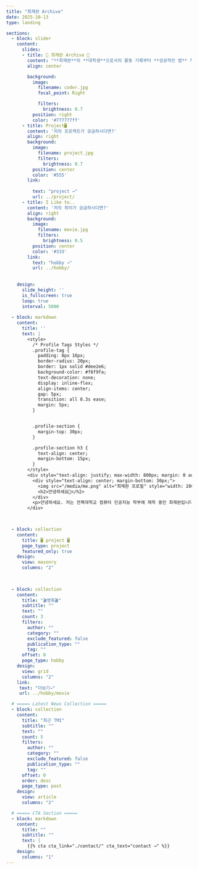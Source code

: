 ```yaml
---
title: "최재완 Archive"
date: 2025-10-13
type: landing

sections:
  - block: slider
    content:
      slides:
      - title: 👋 최재완 Archive 👋
        content: "**최재완**의 **대학생**으로서의 활동 기록부터 **성공적인 앱** 개발까지의 성장과정을 담은 페이지 입니다."
        align: center

        background:
          image:
            filename: coder.jpg
            focal_point: Right

            filters:
              brightness: 0.7
          position: right
          color: '#777777ff'
      - title: Project🖥️
        content: '저의 프로젝트가 궁금하시다면?'
        align: right
        background:
          image:
            filename: project.jpg
            filters:
              brightness: 0.7
          position: center
          color: '#555'
        link:
          
          text: "project →"
          url: ../project/
      - title: I Like to..
        content: '저의 취미가 궁금하시다면?'
        align: right
        background:
          image:
            filename: movie.jpg
            filters:
              brightness: 0.5
          position: center
          color: '#333'
        link:
          text: "hobby →"
          url: ../hobby/
  
    
    design:
      slide_height: ''
      is_fullscreen: true
      loop: true
      interval: 5000
  
  - block: markdown
    content:
      title: ''
      text: |
        <style>
          /* Profile Tags Styles */
          .profile-tag {
            padding: 8px 16px;
            border-radius: 20px;
            border: 1px solid #dee2e6;
            background-color: #f8f9fa;
            text-decoration: none;
            display: inline-flex;
            align-items: center;
            gap: 5px;
            transition: all 0.3s ease;
            margin: 5px;
          }


          .profile-section {
            margin-top: 30px;
          }

          .profile-section h3 {
            text-align: center;
            margin-bottom: 15px;
          }
        </style>
        <div style="text-align: justify; max-width: 800px; margin: 0 auto; padding: 40px 20px;">
          <div style="text-align: center; margin-bottom: 30px;">
            <img src="/media/me.png" alt="최재완 프로필" style="width: 200px; height: 200px; border-radius: 50%; object-fit: cover; margin: 0 auto 20px auto; display: block;">
            <h2>안녕하세요🤙</h2>
          </div>
          <p>안녕하세요. 저는 전북대학교 컴퓨터 인공지능 학부에 재학 중인 최재완입니다. 제가 구상중인 어플 개발을 위해 부지런히 노력하는 중입니다.</p>
        </div>

      

  - block: collection
    content:
      title: 🖥️ project 🖥️
      page_type: project
      featured_only: true
    design:
      view: masonry
      columns: "2"
  

 
  - block: collection
    content:
      title: "🎬영화🎬"
      subtitle: ""
      text: ""
      count: 3
      filters:
        author: ""
        category: ""
        exclude_featured: false
        publication_type: ""
        tag: ""
      offset: 0
      page_type: hobby
    design:
      view: grid
      columns: "2"
    link:
     text: "더보기→"
     url: ../hobby/movie

  # ===== Latest News Collection =====
  - block: collection
    content:
      title: "최근 TMI"
      subtitle: ""
      text: ""
      count: 5
      filters:
        author: ""
        category: ""
        exclude_featured: false
        publication_type: ""
        tag: ""
      offset: 0
      order: desc
      page_type: post
    design:
      view: article
      columns: "2"

  # ===== CTA Section =====
  - block: markdown
    content:
      title: ""
      subtitle: ""
      text: |
        {{% cta cta_link="./contact/" cta_text="contact →" %}}
    design:
      columns: "1"
---
```

